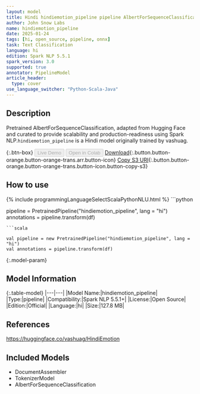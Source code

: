 ```yaml
---
layout: model
title: Hindi hindiemotion_pipeline pipeline AlbertForSequenceClassification from vashuag
author: John Snow Labs
name: hindiemotion_pipeline
date: 2025-01-24
tags: [hi, open_source, pipeline, onnx]
task: Text Classification
language: hi
edition: Spark NLP 5.5.1
spark_version: 3.0
supported: true
annotator: PipelineModel
article_header:
  type: cover
use_language_switcher: "Python-Scala-Java"
---
```


## Description

Pretrained AlbertForSequenceClassification, adapted from Hugging Face and curated to provide scalability and production-readiness using Spark NLP.`hindiemotion_pipeline` is a Hindi model originally trained by vashuag.

{:.btn-box}
<button class="button button-orange" disabled>Live Demo</button>
<button class="button button-orange" disabled>Open in Colab</button>
[Download](https://s3.amazonaws.com/auxdata.johnsnowlabs.com/public/models/hindiemotion_pipeline_hi_5.5.1_3.0_1737692965039.zip){:.button.button-orange.button-orange-trans.arr.button-icon}
[Copy S3 URI](s3://auxdata.johnsnowlabs.com/public/models/hindiemotion_pipeline_hi_5.5.1_3.0_1737692965039.zip){:.button.button-orange.button-orange-trans.button-icon.button-copy-s3}

## How to use



<div class="tabs-box" markdown="1">
{% include programmingLanguageSelectScalaPythonNLU.html %}
```python

pipeline = PretrainedPipeline("hindiemotion_pipeline", lang = "hi")
annotations =  pipeline.transform(df)   

```
```scala

val pipeline = new PretrainedPipeline("hindiemotion_pipeline", lang = "hi")
val annotations = pipeline.transform(df)

```
</div>

{:.model-param}
## Model Information

{:.table-model}
|---|---|
|Model Name:|hindiemotion_pipeline|
|Type:|pipeline|
|Compatibility:|Spark NLP 5.5.1+|
|License:|Open Source|
|Edition:|Official|
|Language:|hi|
|Size:|127.8 MB|

## References

https://huggingface.co/vashuag/HindiEmotion

## Included Models

- DocumentAssembler
- TokenizerModel
- AlbertForSequenceClassification